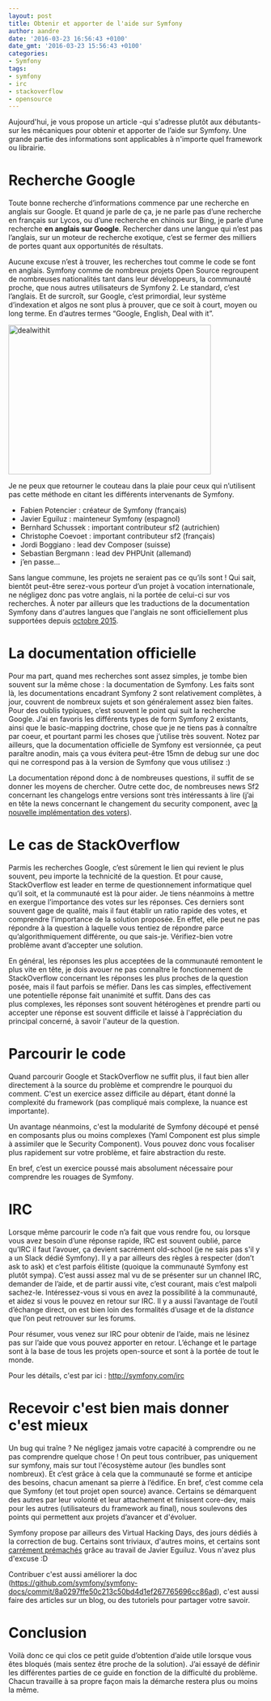 ```yaml
---
layout: post
title: Obtenir et apporter de l'aide sur Symfony
author: aandre
date: '2016-03-23 16:56:43 +0100'
date_gmt: '2016-03-23 15:56:43 +0100'
categories:
- Symfony
tags:
- symfony
- irc
- stackoverflow
- opensource
---
```


Aujourd'hui, je vous propose un article -qui s'adresse plutôt aux débutants- sur les mécaniques pour obtenir et apporter de l’aide sur Symfony. Une grande partie des informations sont applicables à n'importe quel framework ou librairie.

# Recherche Google
Toute bonne recherche d’informations commence par une recherche en anglais sur Google. Et quand je parle de ça, je ne parle pas d’une recherche en français sur Lycos, ou d’une recherche en chinois sur Bing, je parle d’une recherche <strong>en anglais sur Google</strong>. Rechercher dans une langue qui n’est pas l’anglais, sur un moteur de recherche exotique, c’est se fermer des milliers de portes quant aux opportunités de résultats.

Aucune excuse n’est à trouver, les recherches tout comme le code se font en anglais. Symfony comme de nombreux projets Open Source regroupent de nombreuses nationalités tant dans leur développeurs, la communauté proche, que nous autres utilisateurs de Symfony 2. Le standard, c’est l’anglais. Et de surcroît, sur Google, c’est primordial, leur système d’indexation et algos ne sont plus à prouver, que ce soit à court, moyen ou long terme. En d’autres termes “Google, English, Deal with it”.

<a href="http://blog.eleven-labs.com/wp-content/uploads/2016/03/dealwithit.gif" rel="attachment wp-att-1656"><img class="aligncenter wp-image-1656 size-full" src="http://blog.eleven-labs.com/wp-content/uploads/2016/03/dealwithit.gif" alt="dealwithit" width="400" height="295" /></a>

Je ne peux que retourner le couteau dans la plaie pour ceux qui n’utilisent pas cette méthode en citant les différents intervenants de Symfony.

<ul>
<li>Fabien Potencier : créateur de Symfony (français)</li>
<li>Javier Eguiluz : mainteneur Symfony (espagnol)</li>
<li>Bernhard Schussek : important contributeur sf2 (autrichien)</li>
<li>Christophe Coevoet : important contributeur sf2 (français)</li>
<li>Jordi Boggiano : lead dev Composer (suisse)</li>
<li>Sebastian Bergmann : lead dev PHPUnit (allemand)</li>
<li>j’en passe…</li>
</ul>
Sans langue commune, les projets ne seraient pas ce qu’ils sont ! Qui sait, bientôt peut-être serez-vous porteur d’un projet à vocation internationale, ne négligez donc pas votre anglais, ni la portée de celui-ci sur vos recherches. À noter par ailleurs que les traductions de la documentation Symfony dans d'autres langues que l'anglais ne sont officiellement plus supportées depuis <a href="http://symfony.com/blog/discontinuing-the-symfony-community-translations">octobre 2015</a>.

# La documentation officielle
Pour ma part, quand mes recherches sont assez simples, je tombe bien souvent sur la même chose : la documentation de Symfony. Les faits sont là, les documentations encadrant Symfony 2 sont relativement complètes, à jour, couvrent de nombreux sujets et son généralement assez bien faites. Pour des oublis typiques, c’est souvent le point qui suit la recherche Google. J’ai en favoris les différents types de form Symfony 2 existants, ainsi que le basic-mapping doctrine, chose que je ne tiens pas à connaître par coeur, et pourtant parmi les choses que j’utilise très souvent. Notez par ailleurs, que la documentation officielle de Symfony est versionnée, ça peut paraître anodin, mais ça vous évitera peut-être 15mn de debug sur une doc qui ne correspond pas à la version de Symfony que vous utilisez :)

La documentation répond donc à de nombreuses questions, il suffit de se donner les moyens de chercher. Outre cette doc, de nombreuses news Sf2 concernant les changelogs entre versions sont très intéressants à lire (j’ai en tête la news concernant le changement du security component, avec <a href="http://symfony.com/blog/new-in-symfony-2-6-simpler-security-voters">la nouvelle implémentation des voters</a>).

# Le cas de StackOverflow
Parmis les recherches Google, c’est sûrement le lien qui revient le plus souvent, peu importe la technicité de la question. Et pour cause, StackOverflow est leader en terme de questionnement informatique quel qu’il soit, et la communauté est là pour aider. Je tiens néanmoins à mettre en exergue l’importance des votes sur les réponses. Ces derniers sont souvent gage de qualité, mais il faut établir un ratio rapide des votes, et comprendre l’importance de la solution proposée. En effet, elle peut ne pas répondre à la question à laquelle vous tentiez de répondre parce qu’algorithmiquement différente, ou que sais-je. Vérifiez-bien votre problème avant d’accepter une solution.

En général, les réponses les plus acceptées de la communauté remontent le plus vite en tête, je dois avouer ne pas connaître le fonctionnement de StackOverflow concernant les réponses les plus proches de la question posée, mais il faut parfois se méfier. Dans les cas simples, effectivement une potentielle réponse fait unanimité et suffit. Dans des cas plus complexes, les réponses sont souvent hétérogènes et prendre parti ou accepter une réponse est souvent difficile et laissé à l'appréciation du principal concerné, à savoir l'auteur de la question.

# Parcourir le code
Quand parcourir Google et StackOverflow ne suffit plus, il faut bien aller directement à la source du problème et comprendre le pourquoi du comment. C'est un exercice assez difficile au départ, étant donné la complexité du framework (pas compliqué mais complexe, la nuance est importante).

Un avantage néanmoins, c'est la modularité de Symfony découpé et pensé en composants plus ou moins complexes (Yaml Component est plus simple à assimiler que le Security Component). Vous pouvez donc vous focaliser plus rapidement sur votre problème, et faire abstraction du reste.

En bref, c’est un exercice poussé mais absolument nécessaire pour comprendre les rouages de Symfony.

# IRC
Lorsque même parcourir le code n’a fait que vous rendre fou, ou lorsque vous avez besoin d’une réponse rapide, IRC est souvent oublié, parce qu’IRC il faut l’avouer, ça devient sacrément old-school (je ne sais pas s'il y a un Slack dédié Symfony). Il y a par ailleurs des règles à respecter (don’t ask to ask) et c’est parfois élitiste (quoique la communauté Symfony est plutôt sympa). C’est aussi assez mal vu de se présenter sur un channel IRC, demander de l’aide, et de partir aussi vite, c’est courant, mais c’est malpoli sachez-le. Intéressez-vous si vous en avez la possibilité à la communauté, et aidez si vous le pouvez en retour sur IRC. Il y a aussi l’avantage de l’outil d’échange direct, on est bien loin des formalités d’usage et de la <em>distance</em> que l’on peut retrouver sur les forums.

Pour résumer, vous venez sur IRC pour obtenir de l’aide, mais ne lésinez pas sur l’aide que vous pouvez apporter en retour. L’échange et le partage sont à la base de tous les projets open-source et sont à la portée de tout le monde.

Pour les détails, c'est par ici : <a href="http://symfony.com/irc">http://symfony.com/irc</a>

# Recevoir c'est bien mais donner c'est mieux
Un bug qui traîne ? Ne négligez jamais votre capacité à comprendre ou ne pas comprendre quelque chose ! On peut tous contribuer, pas uniquement sur symfony, mais sur tout l'écosystème autour (les bundles sont nombreux). Et c’est grâce à cela que la communauté se forme et anticipe des besoins, chacun amenant sa pierre à l’édifice. En bref, c’est comme cela que Symfony (et tout projet open source) avance. Certains se démarquent des autres par leur volonté et leur attachement et finissent core-dev, mais pour les autres (utilisateurs du framework au final), nous soulevons des points qui permettent aux projets d’avancer et d'évoluer.

Symfony propose par ailleurs des Virtual Hacking Days, des jours dédiés à la correction de bug. Certains sont triviaux, d'autres moins, et certains sont <a href="https://github.com/symfony/symfony/issues/18088">carrément prémachés</a> grâce au travail de Javier Eguiluz. Vous n'avez plus d'excuse :D

Contribuer c'est aussi améliorer la doc (<a href="https://github.com/symfony/symfony-docs/commit/8a0297ffe50c213c50bd4d1ef267765696cc86ad">https://github.com/symfony/symfony-docs/commit/8a0297ffe50c213c50bd4d1ef267765696cc86ad</a>), c'est aussi faire des articles sur un blog, ou des tutoriels pour partager votre savoir.

# Conclusion
Voilà donc ce qui clos ce petit guide d’obtention d’aide utile lorsque vous êtes bloqués (mais sentez être proche de la solution). J’ai essayé de définir les différentes parties de ce guide en fonction de la difficulté du problème. Chacun travaille à sa propre façon mais la démarche restera plus ou moins la même.


